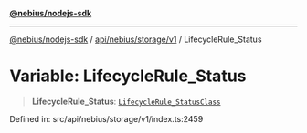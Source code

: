 [**@nebius/nodejs-sdk**](../../../../../README.md)

---

[@nebius/nodejs-sdk](../../../../../README.md) / [api/nebius/storage/v1](../README.md) / LifecycleRule_Status

# Variable: LifecycleRule_Status

> **LifecycleRule_Status**: [`LifecycleRule_StatusClass`](../type-aliases/LifecycleRule_StatusClass.md)

Defined in: src/api/nebius/storage/v1/index.ts:2459
